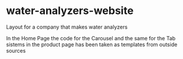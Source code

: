 # water-analyzers-website
Layout for a company that makes water analyzers

In the Home Page the code for the Carousel and the same for the Tab sistems in the product page has been taken as templates from outside sources
